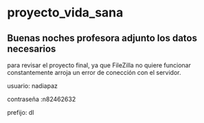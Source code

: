 # proyecto_vida_sana

## Buenas noches profesora adjunto los datos necesarios 
para revisar el proyecto final, ya que FileZilla no quiere funcionar constantemente arroja 
un error de conección con el servidor.

usuario: nadiapaz

contraseña :n82462632

prefijo: dl
